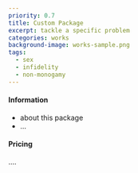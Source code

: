 ```yaml
---
priority: 0.7
title: Custom Package
excerpt: tackle a specific problem
categories: works
background-image: works-sample.png
tags:
  - sex
  - infidelity
  - non-monogamy
---
```


#### Information

- about this package
- ...

#### Pricing

....
